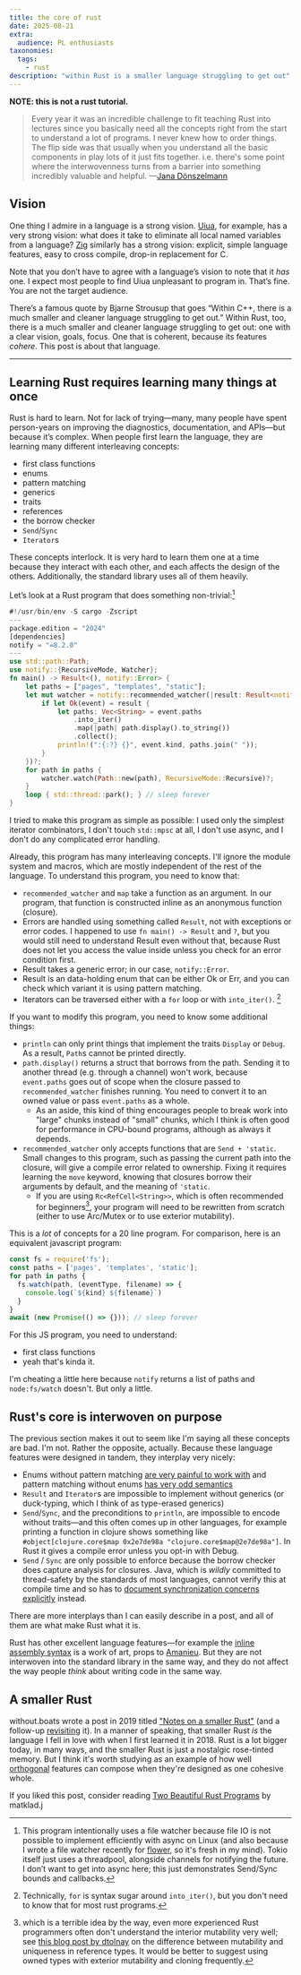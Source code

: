 ```yaml
---
title: the core of rust
date: 2025-08-21
extra:
  audience: PL enthusiasts
taxonomies:
  tags:
    - rust
description: "within Rust is a smaller language struggling to get out"
---
```


**NOTE: this is not a rust tutorial.**

> Every year it was an incredible challenge to fit teaching Rust into lectures since you basically need all the concepts right from the start to understand a lot of programs. I never knew how to order things. The flip side was that usually when you understand all the basic components in play lots of it just fits together. i.e. there's some point where the interwovenness turns from a barrier into something incredibly valuable and helpful.
> —[Jana Dönszelmann](https://donsz.nl/)

## Vision
One thing I admire in a language is a strong vision. [Uiua](https://www.uiua.org/), for example, has a very strong vision: what does it take to eliminate all local named variables from a language? [Zig](https://ziglang.org/) similarly has a strong vision: explicit, simple language features, easy to cross compile, drop-in replacement for C.

Note that you don’t have to agree with a language’s vision to note that it *has* one. I expect most people to find Uiua unpleasant to program in. That’s fine. You are not the target audience.

There’s a famous quote by Bjarne Strousup that goes “Within C++, there is a much smaller and cleaner language struggling to get out.” Within Rust, too, there is a much smaller and cleaner language struggling to get out: one with a clear vision, goals, focus. One that is coherent, because its features *cohere*. This post is about that language.

---

## Learning Rust requires learning many things at once

Rust is hard to learn. Not for lack of trying—many, many people have spent person-years on improving the diagnostics, documentation, and APIs—but because it’s complex. When people first learn the language, they are learning many different interleaving concepts:
- first class functions
- enums
- pattern matching
- generics
- traits
- references
- the borrow checker
- `Send`/`Sync`
- `Iterator`s

These concepts interlock. It is very hard to learn them one at a time because they interact with each other, and each affects the design of the others. Additionally, the standard library uses all of them heavily.

Let’s look at a Rust program that does something non-trivial:[^1]
```rust
#!/usr/bin/env -S cargo -Zscript
---
package.edition = "2024"
[dependencies]
notify = "=8.2.0"
---
use std::path::Path;
use notify::{RecursiveMode, Watcher};
fn main() -> Result<(), notify::Error> {
    let paths = ["pages", "templates", "static"];
    let mut watcher = notify::recommended_watcher(|result: Result<notify::Event, _>| {
        if let Ok(event) = result {
            let paths: Vec<String> = event.paths
                .into_iter()
                .map(|path| path.display().to_string())
                .collect();
            println!(":{:?} {}", event.kind, paths.join(" "));
        }
    })?;
    for path in paths {
        watcher.watch(Path::new(path), RecursiveMode::Recursive)?;
    }
    loop { std::thread::park(); } // sleep forever
}
```
I tried to make this program as simple as possible: I used only the simplest iterator combinators, I don't touch `std::mpsc` at all, I don't use async, and I don't do any complicated error handling.

Already, this program has many interleaving concepts. I'll ignore the module system and macros, which are mostly independent of the rest of the language. To understand this program, you need to know that:
- `recommended_watcher` and `map` take a function as an argument. In our program, that function is constructed inline as an anonymous function (closure).
- Errors are handled using something called `Result`, not with exceptions or error codes. I happened to use `fn main() -> Result` and `?`, but you would still need to understand Result even without that, because Rust does not let you access the value inside unless you check for an error condition first.
- Result takes a generic error; in our case, `notify::Error`.
- Result is an data-holding enum that can be either Ok or Err, and you can check which variant it is using pattern matching.
- Iterators can be traversed either with a `for` loop or with `into_iter()`. [^2]

If you want to modify this program, you need to know some additional things:
- `println` can only print things that implement the traits `Display` or `Debug`. As a result, `Path`s cannot be printed directly.
- `path.display()` returns a struct that borrows from the path. Sending it to another thread (e.g. through a channel) won't work, because `event.paths` goes out of scope when the closure passed to `recommended_watcher` finishes running. You need to convert it to an owned value or pass `event.paths` as a whole.
	- As an aside, this kind of thing encourages people to break work into "large" chunks instead of "small" chunks, which I think is often good for performance in CPU-bound programs, although as always it depends.
- `recommended_watcher` only accepts functions that are `Send + 'static`. Small changes to this program, such as passing the current path into the closure, will give a compile error related to ownership. Fixing it requires learning the `move` keyword, knowing that closures borrow their arguments by default, and the meaning of `'static`.
	- If you are using `Rc<RefCell<String>>`, which is often recommended for beginners[^3], your program will need to be rewritten from scratch (either to use Arc/Mutex or to use exterior mutability).

This is a *lot* of concepts for a 20 line program. For comparison, here is an equivalent javascript program:
```javascript
const fs = require('fs');
const paths = ['pages', 'templates', 'static'];
for path in paths {
  fs.watch(path, (eventType, filename) => {
    console.log(`${kind} ${filename}`)
  }
}
await (new Promise(() => {})); // sleep forever
```
For this JS program, you need to understand:
- first class functions
- yeah that's kinda it.

I'm cheating a little here because `notify` returns a list of paths and `node:fs/watch` doesn't. But only a little.
## Rust's core is interwoven on purpose
The previous section makes it out to seem like I'm saying all these concepts are bad. I'm not. Rather the opposite, actually. Because these language features were designed in tandem, they interplay very nicely:
- Enums without pattern matching [are very painful to work with](https://en.cppreference.com/w/cpp/utility/variant.html) and pattern matching without enums [has very odd semantics](https://www.hillelwayne.com/post/python-abc/)
- `Result` and `Iterator`s are impossible to implement without generics (or duck-typing, which I think of as type-erased generics)
- `Send`/`Sync`, and the preconditions to `println`, are impossible to encode without traits—and this often comes up in other languages, for example printing a function in clojure shows something like `#object[clojure.core$map 0x2e7de98a "clojure.core$map@2e7de98a"]`. In Rust it gives a compile error unless you opt-in with Debug.
- `Send` / `Sync` are only possible to enforce because the borrow checker does capture analysis for closures. Java, which is *wildly* committed to thread-safety by the standards of most languages, cannot verify this at compile time and so has to [document synchronization concerns explicitly](https://docs.oracle.com/en/java/javase/24/docs/api/java.base/java/text/SimpleDateFormat.html#synchronization) instead.

There are more interplays than I can easily describe in a post, and all of them are what make Rust what it is.

Rust has other excellent language features—for example the [inline assembly syntax](https://doc.rust-lang.org/nightly/reference/inline-assembly.html) is a work of art, props to [Amanieu](https://github.com/amanieu). But they are not interwoven into the standard library in the same way, and they do not affect the way people *think* about writing code in the same way.

## A smaller Rust
without.boats wrote a post in 2019 titled ["Notes on a smaller Rust"](https://without.boats/blog/notes-on-a-smaller-rust/) (and a follow-up [revisiting](https://without.boats/blog/revisiting-a-smaller-rust/) it). In a manner of speaking, that smaller Rust *is* the language I fell in love with when I first learned it in 2018. Rust is a lot bigger today, in many ways, and the smaller Rust is just a nostalgic rose-tinted memory. But I think it's worth studying as an example of how well [orthogonal](https://en.wikipedia.org/wiki/Orthogonality#Computer_science) features can compose when they're designed as one cohesive whole.

If you liked this post, consider reading [Two Beautiful Rust Programs](https://matklad.github.io/2020/07/15/two-beautiful-programs.html) by matklad.j

<!-- UnsafeCell -->
<!--I see two main periods at which people have trouble. The second is when they try and do type shenanigans. There’s a lot to say here but I don’t -->

[^1]: This program intentionally uses a file watcher because file IO is not possible to implement efficiently with async on Linux (and also because I wrote a file watcher recently for [flower](https://github.com/jyn514/flower/), so it's fresh in my mind). Tokio itself just uses a threadpool, alongside channels for notifying the future. I don’t want to get into async here; this just demonstrates Send/Sync bounds and callbacks.

[^2]: Technically, `for` is syntax sugar around `into_iter()`, but you don't need to know that for most rust programs.

[^3]: which is a terrible idea by the way, even more experienced Rust programmers often don't understand the interior mutability very well; see [this blog post by dtolnay](https://docs.rs/dtolnay/latest/dtolnay/macro._02__reference_types.html) on the difference between mutability and uniqueness in reference types. It would be better to suggest using owned types with exterior mutability and cloning frequently.
